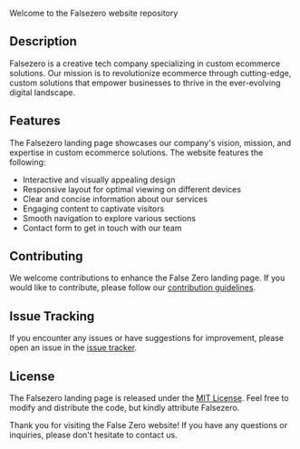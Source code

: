 Welcome to the Falsezero website repository

## Description

Falsezero is a creative tech company specializing in custom ecommerce solutions. Our mission is to revolutionize ecommerce through cutting-edge, custom solutions that empower businesses to thrive in the ever-evolving digital landscape. 

## Features

The Falsezero landing page showcases our company's vision, mission, and expertise in custom ecommerce solutions. The website features the following:

- Interactive and visually appealing design
- Responsive layout for optimal viewing on different devices
- Clear and concise information about our services
- Engaging content to captivate visitors
- Smooth navigation to explore various sections
- Contact form to get in touch with our team

## Contributing

We welcome contributions to enhance the False Zero landing page. If you would like to contribute, please follow our [contribution guidelines](CONTRIBUTING.md).

## Issue Tracking

If you encounter any issues or have suggestions for improvement, please open an issue in the [issue tracker](https://github.com/falsezero/landing-page/issues).

## License

The Falsezero landing page is released under the [MIT License](LICENSE). Feel free to modify and distribute the code, but kindly attribute Falsezero.

Thank you for visiting the False Zero website! If you have any questions or inquiries, please don't hesitate to contact us.
